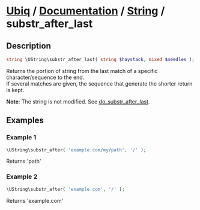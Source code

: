 [Ubiq](https://github.com/Pixel418/Ubiq#readme) / [Documentation](../index.md#readme) / [String](../index.md#string) / substr_after_last
======


Description
-------- 

```php
string \UString\substr_after_last( string $haystack, mixed $needles );
```

Returns the portion of string from the last match of a specific character/sequence to the end. <br>
If several matches are given, the sequence that generate the shorter return is kept.

**Note**: The string is not modified. See [do_substr_after_last](./do_substr_after_last.md#readme).



Examples
--------

### Example 1

```php
\UString\substr_after( 'example.com/my/path', '/' );
```
Returns 'path'

### Example 2

```php
\UString\substr_after( 'example.com', '/' );
```
Returns 'example.com'